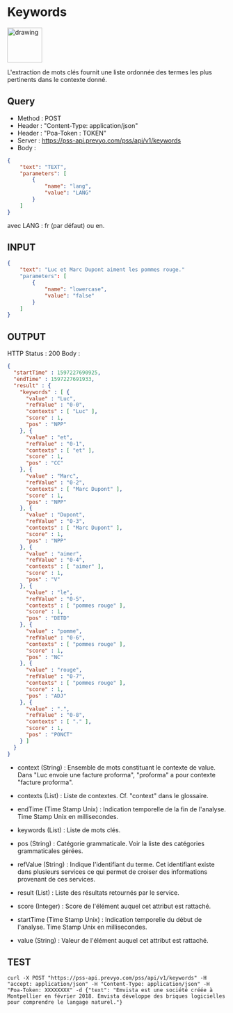 Keywords
==

<img src="../images/ic_pss_mot_cle.png" alt="drawing" width="80"/>

L'extraction de mots clés fournit une liste ordonnée des termes les plus pertinents dans le contexte donné.

Query
--
* Method : POST
* Header : "Content-Type: application/json"
* Header : "Poa-Token : TOKEN"
* Server : https://pss-api.prevyo.com/pss/api/v1/keywords
* Body : 

```JSON
{
	"text": "TEXT",
	"parameters": [
		{
			"name": "lang",
			"value": "LANG"
		}
	]
}
```
avec LANG : fr (par défaut) ou en.

INPUT
--

```JSON
{
    "text": "Luc et Marc Dupont aiment les pommes rouge."
    "parameters": [
        {
            "name": "lowercase",
            "value": "false"
        }
    ]
}
```

OUTPUT
--
HTTP Status : 200
Body :

```JSON
{
  "startTime" : 1597227690925,
  "endTime" : 1597227691933,
  "result" : {
    "keywords" : [ {
      "value" : "Luc",
      "refValue" : "0-0",
      "contexts" : [ "Luc" ],
      "score" : 1,
      "pos" : "NPP"
    }, {
      "value" : "et",
      "refValue" : "0-1",
      "contexts" : [ "et" ],
      "score" : 1,
      "pos" : "CC"
    }, {
      "value" : "Marc",
      "refValue" : "0-2",
      "contexts" : [ "Marc Dupont" ],
      "score" : 1,
      "pos" : "NPP"
    }, {
      "value" : "Dupont",
      "refValue" : "0-3",
      "contexts" : [ "Marc Dupont" ],
      "score" : 1,
      "pos" : "NPP"
    }, {
      "value" : "aimer",
      "refValue" : "0-4",
      "contexts" : [ "aimer" ],
      "score" : 1,
      "pos" : "V"
    }, {
      "value" : "le",
      "refValue" : "0-5",
      "contexts" : [ "pommes rouge" ],
      "score" : 1,
      "pos" : "DETD"
    }, {
      "value" : "pomme",
      "refValue" : "0-6",
      "contexts" : [ "pommes rouge" ],
      "score" : 1,
      "pos" : "NC"
    }, {
      "value" : "rouge",
      "refValue" : "0-7",
      "contexts" : [ "pommes rouge" ],
      "score" : 1,
      "pos" : "ADJ"
    }, {
      "value" : ".",
      "refValue" : "0-8",
      "contexts" : [ "." ],
      "score" : 1,
      "pos" : "PONCT"
    } ]
  }
}

```

* context (String) : Ensemble de mots constituant le contexte de value.
Dans "Luc envoie une facture proforma", "proforma" a pour contexte "facture proforma".

* contexts (List) : Liste de contextes. Cf. "context" dans le glossaire.

* endTime (Time Stamp Unix) : Indication temporelle de la fin de l'analyse. Time Stamp Unix en millisecondes.

* keywords (List) : Liste de mots clés.

* pos (String) : Catégorie grammaticale. Voir la liste des catégories grammaticales gérées. 

* refValue (String) : Indique l'identifiant du terme. Cet identifiant existe dans plusieurs services ce qui permet de croiser des informations provenant de ces services.

* result (List) : Liste des résultats retournés par le service.

* score (Integer) : Score de l'élément auquel cet attribut est rattaché.

* startTime (Time Stamp Unix) : Indication temporelle du début de l'analyse. Time Stamp Unix en millisecondes.

* value (String) : Valeur de l'élément auquel cet attribut est rattaché.



TEST
--

`curl -X POST "https://pss-api.prevyo.com/pss/api/v1/keywords" -H "accept: application/json" -H "Content-Type: application/json" -H "Poa-Token: XXXXXXXX" -d {"text": "Emvista est une société créée à Montpellier en février 2018. Emvista développe des briques logicielles pour comprendre le langage naturel."}` 

